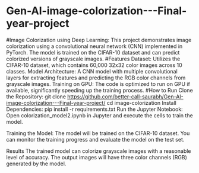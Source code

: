 # Gen-AI-image-colorization---Final-year-project
#Image Colorization using Deep Learning:
This project demonstrates image colorization using a convolutional neural network (CNN) implemented in PyTorch. The model is trained on the CIFAR-10 dataset and can predict colorized versions of grayscale images.
#Features
Dataset: Utilizes the CIFAR-10 dataset, which contains 60,000 32x32 color images across 10 classes.
Model Architecture: A CNN model with multiple convolutional layers for extracting features and predicting the RGB color channels from grayscale images.
Training on GPU: The code is optimized to run on GPU if available, significantly speeding up the training process.
#How to Run
Clone the Repository:
git clone https://github.com/better-call-saurabh/Gen-AI-image-colorization---Final-year-project/
cd image-colorization
Install Dependencies:
pip install -r requirements.txt
Run the Jupyter Notebook: Open colorization_model2.ipynb in Jupyter and execute the cells to train the model.

Training the Model: The model will be trained on the CIFAR-10 dataset. You can monitor the training progress and evaluate the model on the test set.

Results
The trained model can colorize grayscale images with a reasonable level of accuracy. The output images will have three color channels (RGB) generated by the model.
